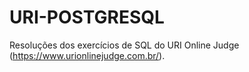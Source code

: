 # URI-POSTGRESQL
Resoluções dos exercícios de SQL do URI Online Judge (https://www.urionlinejudge.com.br/).
